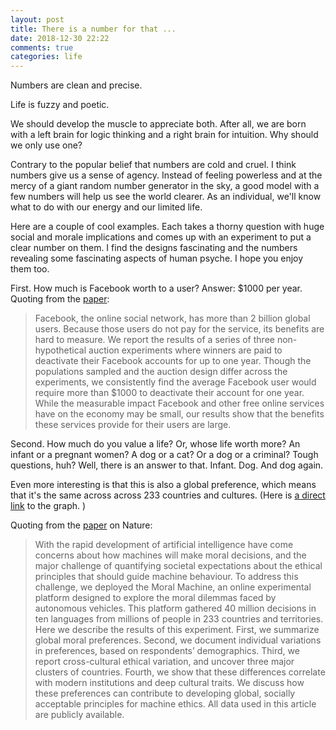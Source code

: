 ```yaml
---
layout: post
title: There is a number for that ...
date: 2018-12-30 22:22
comments: true
categories: life
---
```


Numbers are clean and precise.  

Life is fuzzy and poetic. 

We should develop the muscle to appreciate both. After all, we are born
with a left brain for logic thinking and a right brain for intuition.
Why should we only use one?  

Contrary to the popular belief that numbers are cold and cruel. I think
numbers give us a sense of agency. Instead of feeling powerless and at
the mercy of a giant random number generator in the sky, a good model
with a few numbers will help us see the world clearer.  As an
individual, we'll know what to do with our energy and our limited life.

Here are a couple of cool examples. Each takes a thorny question with
huge social and morale implications and comes up with an experiment to
put a clear number on them. I find the designs fascinating and the
numbers revealing some fascinating aspects of human psyche. I hope you
enjoy them too. 

First. How much is Facebook worth to a user? Answer: $1000 per year.
Quoting from the [paper](https://journals.plos.org/plosone/article?id=10.1371/journal.pone.0207101):

> Facebook, the online social network, has more than 2 billion global
> users. Because those users do not pay for the service, its benefits are
> hard to measure. We report the results of a series of three
> non-hypothetical auction experiments where winners are paid to
> deactivate their Facebook accounts for up to one year. Though the
> populations sampled and the auction design differ across the
> experiments, we consistently find the average Facebook user would
> require more than $1000 to deactivate their account for one year. While
> the measurable impact Facebook and other free online services have on
> the economy may be small, our results show that the benefits these
> services provide for their users are large.

Second. How much do you value a life? Or, whose life worth more? An
infant or a pregnant women? A dog or a cat? Or a dog or a criminal?
Tough questions, huh?  Well, there is an answer to that. Infant. Dog.
And dog again. 

Even more interesting is that this is also a global preference, which
means that it's the same across across 233 countries and cultures. (Here
is [a direct
link](https://www.nature.com/articles/s41586-018-0637-6/figures/2) to
the graph. )

Quoting from the
[paper](https://www.nature.com/articles/s41586-018-0637-6) on Nature:

> With the rapid development of artificial intelligence have come concerns
> about how machines will make moral decisions, and the major challenge of
> quantifying societal expectations about the ethical principles that
> should guide machine behaviour. To address this challenge, we deployed
> the Moral Machine, an online experimental platform designed to explore
> the moral dilemmas faced by autonomous vehicles. This platform gathered
> 40 million decisions in ten languages from millions of people in 233
> countries and territories. Here we describe the results of this
> experiment. First, we summarize global moral preferences. Second, we
> document individual variations in preferences, based on respondents’
> demographics. Third, we report cross-cultural ethical variation, and
> uncover three major clusters of countries. Fourth, we show that these
> differences correlate with modern institutions and deep cultural traits.
> We discuss how these preferences can contribute to developing global,
> socially acceptable principles for machine ethics. All data used in this
> article are publicly available.


